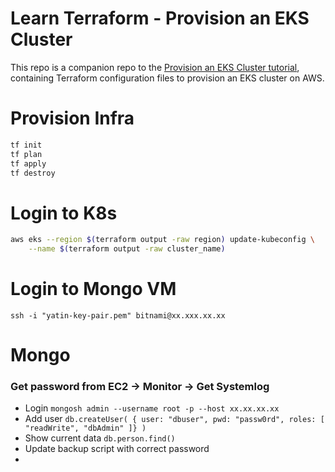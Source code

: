 # Learn Terraform - Provision an EKS Cluster

This repo is a companion repo to the [Provision an EKS Cluster tutorial](https://developer.hashicorp.com/terraform/tutorials/kubernetes/eks), containing
Terraform configuration files to provision an EKS cluster on AWS.

# Provision Infra
```bash
tf init
tf plan
tf apply 
tf destroy
```

# Login to K8s
```bash
aws eks --region $(terraform output -raw region) update-kubeconfig \
    --name $(terraform output -raw cluster_name)
```

# Login to Mongo VM

`ssh -i "yatin-key-pair.pem" bitnami@xx.xxx.xx.xx`

# Mongo

### Get password from EC2 -> Monitor -> Get Systemlog
- Login `mongosh admin --username root -p --host xx.xx.xx.xx`
- Add user `db.createUser( { user: "dbuser", pwd: "passw0rd", roles: [ "readWrite", "dbAdmin" ]} )`
- Show current data `db.person.find()`
- Update backup script with correct password
- 

